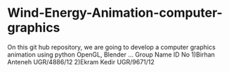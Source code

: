 # Wind-Energy-Animation-computer-graphics
On this git hub repository, we are going to develop a computer graphics animation using python OpenGL, Blender ...
Group Name                       ID No
1)Birhan Anteneh                UGR/4886/12
2)Ekram Kedir                   UGR/9671/12

